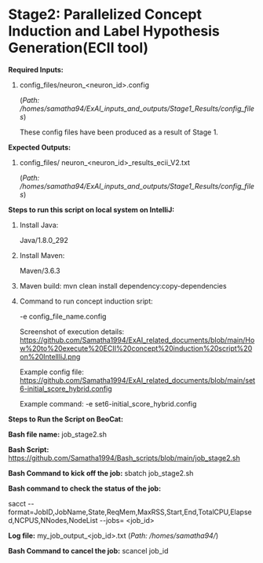 # Stage2: Parallelized Concept Induction and Label Hypothesis Generation(ECII tool)

**Required Inputs:**

1) config_files/neuron_<neuron_id>.config

     (_Path: /homes/samatha94/ExAI_inputs_and_outputs/Stage1_Results/config_files_)
   
     These config files have been produced as a result of Stage 1.

**Expected Outputs:** 

1) config_files/	neuron_<neuron_id>_results_ecii_V2.txt

    (_Path: /homes/samatha94/ExAI_inputs_and_outputs/Stage1_Results/config_files_)

**Steps to run this script on local system on IntelliJ:**

1) Install Java:
   
   Java/1.8.0_292
   
2) Install Maven:
   
    Maven/3.6.3

3) Maven build:
   mvn clean install dependency:copy-dependencies

4) Command to run concept induction sript:
  
   -e config_file_name.config

     Screenshot of execution details: https://github.com/Samatha1994/ExAI_related_documents/blob/main/How%20to%20execute%20ECII%20concept%20induction%20script%20on%20IntellliJ.png
   
     Example config file: https://github.com/Samatha1994/ExAI_related_documents/blob/main/set6-initial_score_hybrid.config
     
     Example command: -e set6-initial_score_hybrid.config




**Steps to Run the Script on BeoCat:**

**Bash file name:** job_stage2.sh

**Bash Script:** https://github.com/Samatha1994/Bash_scripts/blob/main/job_stage2.sh

**Bash Command to kick off the job:** sbatch job_stage2.sh

**Bash command to check the status of the job:**

sacct --format=JobID,JobName,State,ReqMem,MaxRSS,Start,End,TotalCPU,Elapsed,NCPUS,NNodes,NodeList --jobs= <job_id>

**Log file:** my_job_output_<job_id>.txt (_Path: /homes/samatha94/_)

**Bash Command to cancel the job:** scancel job_id
